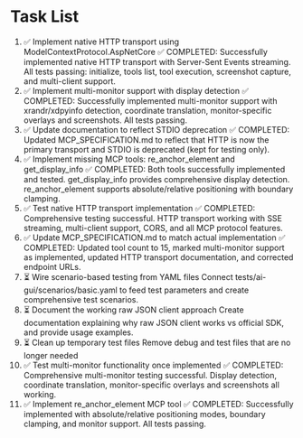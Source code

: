 # Task List

1. ✅ Implement native HTTP transport using ModelContextProtocol.AspNetCore
✅ COMPLETED: Successfully implemented native HTTP transport with Server-Sent Events streaming. All tests passing: initialize, tools list, tool execution, screenshot capture, and multi-client support.
2. ✅ Implement multi-monitor support with display detection
✅ COMPLETED: Successfully implemented multi-monitor support with xrandr/xdpyinfo detection, coordinate translation, monitor-specific overlays and screenshots. All tests passing.
3. ✅ Update documentation to reflect STDIO deprecation
✅ COMPLETED: Updated MCP_SPECIFICATION.md to reflect that HTTP is now the primary transport and STDIO is deprecated (kept for testing only).
4. ✅ Implement missing MCP tools: re_anchor_element and get_display_info
✅ COMPLETED: Both tools successfully implemented and tested. get_display_info provides comprehensive display detection. re_anchor_element supports absolute/relative positioning with boundary clamping.
5. ✅ Test native HTTP transport implementation
✅ COMPLETED: Comprehensive testing successful. HTTP transport working with SSE streaming, multi-client support, CORS, and all MCP protocol features.
6. ✅ Update MCP_SPECIFICATION.md to match actual implementation
✅ COMPLETED: Updated tool count to 15, marked multi-monitor support as implemented, updated HTTP transport documentation, and corrected endpoint URLs.
7. ⏳ Wire scenario-based testing from YAML files
Connect tests/ai-gui/scenarios/basic.yaml to feed test parameters and create comprehensive test scenarios.
8. ⏳ Document the working raw JSON client approach
Create documentation explaining why raw JSON client works vs official SDK, and provide usage examples.
9. ⏳ Clean up temporary test files
Remove debug and test files that are no longer needed
10. ✅ Test multi-monitor functionality once implemented
✅ COMPLETED: Comprehensive multi-monitor testing successful. Display detection, coordinate translation, monitor-specific overlays and screenshots all working.
11. ✅ Implement re_anchor_element MCP tool
✅ COMPLETED: Successfully implemented with absolute/relative positioning modes, boundary clamping, and monitor support. All tests passing.

